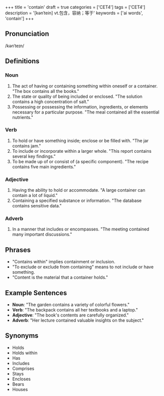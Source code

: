 +++
title = 'contain'
draft = true
categories = ['CET4']
tags = ['CET4']
description = '[kənˈtein] vt.包含，容纳；等于'
keywords = ['ai words', 'contain']
+++

## Pronunciation
/kənˈteɪn/

## Definitions
### Noun
1. The act of having or containing something within oneself or a container. "The box contains all the books."
2. The state or quality of being included or enclosed. "The solution contains a high concentration of salt."
3. Possessing or possessing the information, ingredients, or elements necessary for a particular purpose. "The meal contained all the essential nutrients."

### Verb
1. To hold or have something inside; enclose or be filled with. "The jar contains jam."
2. To include or incorporate within a larger whole. "This report contains several key findings."
3. To be made up of or consist of (a specific component). "The recipe contains five main ingredients."

### Adjective
1. Having the ability to hold or accommodate. "A large container can contain a lot of liquid."
2. Containing a specified substance or information. "The database contains sensitive data."

### Adverb
1. In a manner that includes or encompasses. "The meeting contained many important discussions."

## Phrases
- "Contains within" implies containment or inclusion.
- "To exclude or exclude from containing" means to not include or have something.
- "Content is the material that a container holds."

## Example Sentences
- **Noun**: "The garden contains a variety of colorful flowers."
- **Verb**: "The backpack contains all her textbooks and a laptop."
- **Adjective**: "The book's contents are carefully organized."
- **Adverb**: "Her lecture contained valuable insights on the subject."

## Synonyms
- Holds
- Holds within
- Has
- Includes
- Comprises
- Stays
- Encloses
- Bears
- Houses
